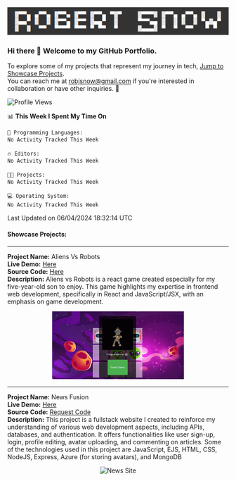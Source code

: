 <img alt="myname" src="assets/name.png" />

### Hi there 👋 Welcome to my GitHub Portfolio.
To explore some of my projects that represent my journey in tech, [Jump to Showcase Projects](#showcase-projects).  
You can reach me at robjsnow@gmail.com if you're interested in collaboration or have other inquiries.  :briefcase:



<!--START_SECTION:waka-->
![Profile Views](http://img.shields.io/badge/Profile%20Views-0-blue)

📊 **This Week I Spent My Time On** 

```text
💬 Programming Languages: 
No Activity Tracked This Week

🔥 Editors: 
No Activity Tracked This Week

🐱‍💻 Projects: 
No Activity Tracked This Week

💻 Operating System: 
No Activity Tracked This Week
```


 Last Updated on 06/04/2024 18:32:14 UTC
<!--END_SECTION:waka-->

<!--
**robjsnow/robjsnow** is a ✨ _special_ ✨ repository because its `README.md` (this file) appears on your GitHub profile.

Here are some ideas to get you started:

- 🔭 I’m currently working on ...
- 🌱 I’m currently learning ...
- 👯 I’m looking to collaborate on ...
- 🤔 I’m looking for help with ...
- 💬 Ask me about ...
- 📫 How to reach me: ...
- 😄 Pronouns: ...
- ⚡ Fun fact: ...
-->

#### Showcase Projects:

---

**Project Name:** Aliens Vs Robots  
**Live Demo:** [Here](https://yellow-water-02e94ce10.4.azurestaticapps.net/)  
**Source Code:** [Here](https://github.com/robjsnow/avr/)  
**Description:** Aliens vs Robots is a react game created especially for my five-year-old son to enjoy. This game highlights my expertise in frontend web development, specifically in React and JavaScript/JSX, with an emphasis on game development.  
<div align="center"><a href="https://yellow-water-02e94ce10.4.azurestaticapps.net/">
  <img src="https://github.com/robjsnow/avr/blob/main/screenshots/avrSS.jpg?raw=true" alt="Dancing Robot" width="300" />
</a></div>

---
**Project Name:**  News Fusion  
**Live Demo:**  [Here](https://newsfusion-3a88334147f8.herokuapp.com/)  
**Source Code:**  [Request Code](mailto:robjsnow@gmailcom)  
**Description:**  This project is a fullstack website I created to reinforce my understanding of various web development aspects, including APIs, databases, and authentication. It offers functionalities like user sign-up, login, profile editing, avatar uploading, and commenting on articles. Some of the technologies used in this project are JavaScript, EJS, HTML, CSS, NodeJS, Express, Azure (for storing avatars), and MongoDB
<div align="center"<a href="https://yellow-water-02e94ce10.4.azurestaticapps.net/">
  <img src="https://ashy-desert-0dbaf2a10.4.azurestaticapps.net/news1.jpeg" alt="News Site" width="300" />
</a></div>

